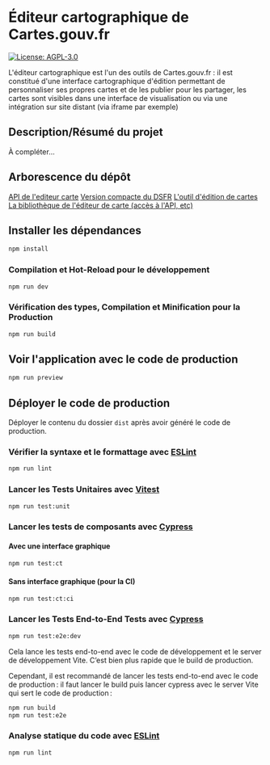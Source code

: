 # Éditeur cartographique de Cartes.gouv.fr

[![License: AGPL-3.0](https://img.shields.io/badge/License-AGPL--3.0-blue.svg)](LICENSE)

L'éditeur cartographique est l'un des outils de Cartes.gouv.fr : il est constitué d'une interface cartographique d'édition permettant de personnaliser ses propres cartes et de les publier pour les partager, les cartes sont visibles dans une interface de visualisation ou via une intégration sur site distant (via iframe par exemple)


## Description/Résumé du projet

À compléter...

## Arborescence du dépôt

[API de l'editeur carte](https://github.com/IGNF/carte.gouv.fr-editeur-api)
[Version compacte du DSFR](https://github.com/IGNF/carte.gouv.fr-editeur-dsfr)
[L'outil d'édition de cartes](https://github.com/IGNF/cartes.gouv.fr-editeur-carto)
[La bibliothèque de l'éditeur de carte (accès à l'API, etc)](https://github.com/IGNF/carte.gouv.fr-editeur-lib)

## Installer les dépendances

```sh
npm install
```

### Compilation et Hot-Reload pour le développement

```sh
npm run dev
```

### Vérification des types, Compilation et Minification pour la Production

```sh
npm run build
```

## Voir l'application avec le code de production

```sh
npm run preview
```

## Déployer le code de production

Déployer le contenu du dossier `dist` après avoir généré le code de production.

### Vérifier la syntaxe et le formattage avec [ESLint](https://eslint.org/)

```sh
npm run lint
```

### Lancer les Tests Unitaires avec [Vitest](https://vitest.dev/)

```sh
npm run test:unit
```

### Lancer les tests de composants avec [Cypress](https://www.cypress.io/)

#### Avec une interface graphique

```sh
npm run test:ct
```

#### Sans interface graphique (pour la CI)

```sh
npm run test:ct:ci
```

### Lancer les Tests End-to-End Tests avec [Cypress](https://www.cypress.io/)

```sh
npm run test:e2e:dev
```

Cela lance les tests end-to-end avec le code de développement et le server de développement Vite.
C’est bien plus rapide que le build de production.

Cependant, il est recommandé de lancer les tests end-to-end avec le code de production : il faut lancer le build puis lancer
cypress avec le server Vite qui sert le code de production :

```sh
npm run build
npm run test:e2e
```

### Analyse statique du code avec [ESLint](https://eslint.org/)

```sh
npm run lint
```
